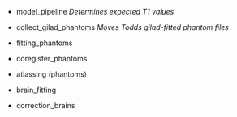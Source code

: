 
* model_pipeline *Determines expected T1 values*

* collect_gilad_phantoms *Moves Todds gilad-fitted phantom files*

* fitting_phantoms
* coregister_phantoms
* atlassing (phantoms)

* brain_fitting
* correction_brains


